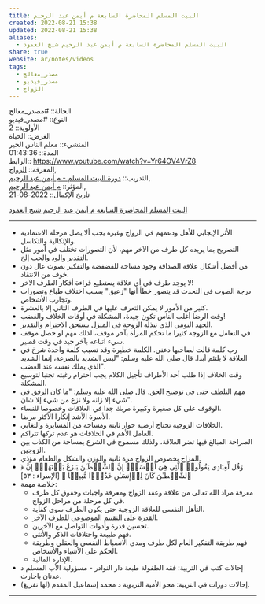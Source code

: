 ```yaml
---  
title: البيت المسلم المحاضرة السابعة م أيمن عبد الرحيم  
created: 2022-08-21 15:38  
updated: 2022-08-21 15:38  
aliases:  
  - البيت المسلم المحاضرة السابعة م أيمن عبد الرحيم شيخ العمود  
share: true  
website: ar/notes/videos  
tags:  
  - مصدر_معالج  
  - مصدر_فيديو  
  - الزواج  
---  
```

  
  
  
الحالة:: #مصدر_معالج  
النوع:: #مصدر_فيديو  
اﻷولوية:: 2  
الغرض:: الحياة  
المنشيء:: معلم الناس الخير  
المدة:: 01:43:36  
الرابط:: https://www.youtube.com/watch?v=Yr64OV4VrZ8  
المعرفة:: [الزواج](%D8%A7%D9%84%D8%B2%D9%88%D8%A7%D8%AC),  
التدريب:: [دورة البيت المسلم - م أيمن عبد الرحيم](%D8%AF%D9%88%D8%B1%D8%A9%20%D8%A7%D9%84%D8%A8%D9%8A%D8%AA%20%D8%A7%D9%84%D9%85%D8%B3%D9%84%D9%85%20-%20%D9%85%20%D8%A3%D9%8A%D9%85%D9%86%20%D8%B9%D8%A8%D8%AF%20%D8%A7%D9%84%D8%B1%D8%AD%D9%8A%D9%85),  
المؤثر:: [م أيمن عبد الرحيم](%D9%85%20%D8%A3%D9%8A%D9%85%D9%86%20%D8%B9%D8%A8%D8%AF%20%D8%A7%D9%84%D8%B1%D8%AD%D9%8A%D9%85),  
تاريخ اﻹكمال::  2022-08-21  
  
   
  
[البيت المسلم المحاضرة السابعة م أيمن عبد الرحيم شيخ العمود](https://www.youtube.com/watch?v=Yr64OV4VrZ8)  
  
---  
  
  
- الأثر الإيجابي للأهل ودعمهم في الزواج وغيره يجب ألا يصل مرحلة الاعتمادية والإتكالية والتكاسل.  
- التصريح بما يريده كل طرف من الآخر مهم، لأن التصورات تختلف في أمور مثل التقدير والود والحب إلخ.  
- من أفضل أشكال علاقة الصداقة وجود مساحة للفضفضة والتفكير بصوت عال دون خوف من الانتقاد.  
- لا يوجد طرف في أي علاقة يستطيع قراءة أفكار الطرف الآخر!  
- درجة الصوت في التحدث قد يتصور خطأ أنها "زعيق" بسبب اختلاف طباع وتصورات وتجارب الأشخاص.  
- كثير من الأمور لا يمكن التعرف عليها في الطرف الثاني إلا بالعشرة.  
- وقت الرضا أغلب الناس تكون جيدة، المشكلة في أوقات الخلاف والغضب!  
- الجهد اليومي الذي تبذله الزوجة في المنزل يستحق الاحترام والتقدير.  
- في التعامل مع الزوجة كثيرا ما تحكم المرأة بآخر موقف، لذلك مهم لو حصل موقف سيء اتباعه بآخر جيد في وقت قصير.  
- رب كلمة قالت لصاحبها دعني. الكلمة خطيرة وقد تسبب كلمة واحدة شرخ في العلاقة لا يلتئم أبدا. قال صلى الله عليه وسلم: "ليس الشديد بالصرعة، إنما الشديد الذي يملك نفسه عند الغضب".  
- وقت الخلاف إذا طلب أحد الأطراف تأجيل الكلام يجب احترام رغبته تجنبا لتوسيع المشكلة.  
- مهم التلطف حتى في توضيح الحق. قال صلى الله عليه وسلم: "ما كان الرفق في شيء إلا زانه ولا نزع من شيء إلا شان".  
- الوقوف على كل صغيرة وكبيرة مربك جدا في العلاقات وخصوصا للنساء.  
- الأسرة الأشد إنكارا الأكثر مرضا.  
- الخلافات الزوجية تحتاج أرضية حوار ثابتة ومساحة من المسايرة والتغابي.  
- العامل الأهم في الخلافات هو عدم تركها تتراكم.  
- الصراحة المبالغ فيها تضر العلاقة، ولذلك مسموح في الشرع بمساحة من الكذب بين الزوجين.  
- المزاح بخصوص الزواج مرة ثانية والوزن والشكل والطعام مؤذي.  
- ﴿ وَقُل لِّعِبَادِی یَقُولُوا۟ ٱلَّتِی هِیَ أَحۡسَنُۚ إِنَّ ٱلشَّیۡطَـٰنَ یَنزَغُ بَیۡنَهُمۡۚ إِنَّ ٱلشَّیۡطَـٰنَ كَانَ لِلۡإِنسَـٰنِ عَدُوࣰّا مُّبِینࣰا ﴾ [الإسراء : ٥٣]  
- خلاصة مهمة:  
  - معرفة مراد الله تعالى من علاقة وعقد الزواج ومعرفة واجبات وحقوق كل طرف في كل مرحلة من مراحل الزواج.  
  - التأهل النفسي للعلاقة الزوجية حتى يكون الطرف سوي كفاية.  
  - القدرة على التقييم الموضوعي للطرف الآخر.  
  - تحسين قدرة وأدوات التواصل مع الآخرين.  
  - فهم طبيعة واختلافات الذكر والأنثى.  
  - فهم طريقة التفكير العام لكل طرف ومدى الانضباط النفسي والعقلي وطريقة الحكم على الأشياء والأشخاص.  
  - الإدارة المالية.  
- إحالات كتب في التربية: فقه الطفولة طبعة دار النوادر - مسؤولية الأب المسلم د عدنان باحارث.  
- إحالات دورات في التربية: محو الأمية التربوية د محمد إسماعيل المقدم (لها تفريغ).  
  
---